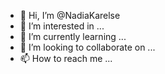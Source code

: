 - 👋 Hi, I’m @NadiaKarelse
- 👀 I’m interested in ...
- 🌱 I’m currently learning ...
- 💞️ I’m looking to collaborate on ...
- 📫 How to reach me ...

<!---
NadiaKarelse/NadiaKarelse is a ✨ special ✨ repository because its `README.md` (this file) appears on your GitHub profile.
You can click the Preview link to take a look at your changes.
--->

